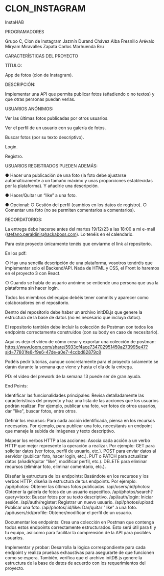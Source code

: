 # CLON_INSTAGRAM

InstaHAB

PROGRAMADORES

Grupo C, Clon de Instagram
Jazmín Durand Chávez
Alba Fresnillo Arévalo 
Miryam Miravalles Zapata 
Carlos Marhuenda Bru

CARACTERÍSTICAS DEL PROYECTO

TÍTULO:

App de fotos (clon de Instagram).

DESCRIPCIÓN:

Implementar una API que permita publicar fotos (añadiendo o no textos) y que otras personas puedan verlas.

USUARIOS ANÓNIMOS:

Ver las últimas fotos publicadas por otros usuarios.

Ver el perfil de un usuario con su galería de fotos.

Buscar fotos (por su texto descriptivo).

Login.

Registro.

USUARIOS REGISTRADOS PUEDEN ADEMÁS:

● Hacer una publicación de una foto (la foto debe ajustarse automáticamente a un tamaño máximo y unas proporciones establecidas por la plataforma). Y añadirle una descripción.

● Hacer/Quitar un “like” a una foto.

● Opcional:
○ Gestión del perfil (cambios en los datos de registro).
○ Comentar una foto (no se permiten comentarios a comentarios).

RECORDATORIOS: 

La entrega debe hacerse antes del martes 19/12/23 a las 18:00 a mi e-mail (stefano.peraldini@hackaboss.com). Lo tenéis en el calendario.

Para este proyecto únicamente tenéis que enviarme el link al repositorio.

En los pdf:

○ Hay una sencilla descripción de una plataforma, vosotros tendréis que implementar solo el Backend/API. Nada de HTML y CSS, el Front lo haremos en el proyecto 3 con React.

○ Cuando se habla de usuario anónimo se entiende una persona que usa la plataforma sin hacer login.

Todos los miembros del equipo debéis tener commits y aparecer como colaboradores en el repositorio.

Dentro del repositorio debe haber un archivo initDB.js que genere la estructura de la base de datos (no es necesario que incluya datos).

El repositorio también debe incluir la colección de Postman con todos los endpoints correctamente construidos (con su body en caso de necesitarlo).

Aquí os dejo el vídeo de cómo crear y exportar una colección de postman:
https://www.loom.com/share/5933cf4ace734702951450a273995e47?sid=77801fe8-f9e6-47de-a0e7-4cdbd82879c8

Podéis pedir tutorías, aunque concretamente para el proyecto solamente se darán durante la semana que viene y hasta el día de la entrega.

PD: el video del prework de la semana 13 puede ser de gran ayuda.









End Points:

Identificar las funcionalidades principales:
Revisa detalladamente las características del proyecto y haz una lista de las acciones que los usuarios podrán realizar. Por ejemplo, publicar una foto, ver fotos de otros usuarios, dar "like", buscar fotos, entre otros.


Definir los recursos:
Para cada acción identificada, piensa en los recursos necesarios. Por ejemplo, para publicar una foto, necesitarás un endpoint que maneje la subida de imágenes y texto descriptivo.


Mapear los verbos HTTP a las acciones:
Asocia cada acción a un verbo HTTP que mejor represente la operación a realizar. Por ejemplo:
GET para solicitar datos (ver fotos, perfil de usuario, etc.).
POST para enviar datos al servidor (publicar foto, hacer login, etc.).
PUT o PATCH para actualizar datos (añadir/quitar "like", modificar perfil, etc.).
DELETE para eliminar recursos (eliminar foto, eliminar comentario, etc.).

Diseñar la estructura de los endpoints:
Basándote en los recursos y los verbos HTTP, diseña la estructura de tus endpoints. Por ejemplo:
/api/photos: Obtener las últimas fotos publicadas.
/api/users/:id/photos: Obtener la galería de fotos de un usuario específico.
/api/photos/search?query=texto: Buscar fotos por su texto descriptivo.
/api/auth/login: Iniciar sesión.
/api/auth/register: Registrar un nuevo usuario.
/api/photos/upload: Publicar una foto.
/api/photos/:id/like: Dar/quitar "like" a una foto.
/api/users/:id/profile: Obtener/modificar el perfil de un usuario.




Documentar los endpoints:
Crea una colección en Postman que contenga todos estos endpoints correctamente estructurados. Esto será útil para ti y tu equipo, así como para facilitar la comprensión de la API para posibles usuarios.


Implementar y probar:
Desarrolla la lógica correspondiente para cada endpoint y realiza pruebas exhaustivas para asegurarte de que funcionen como se espera. También, verifica que el archivo initDB.js genere la estructura de la base de datos de acuerdo con los requerimientos del proyecto.

